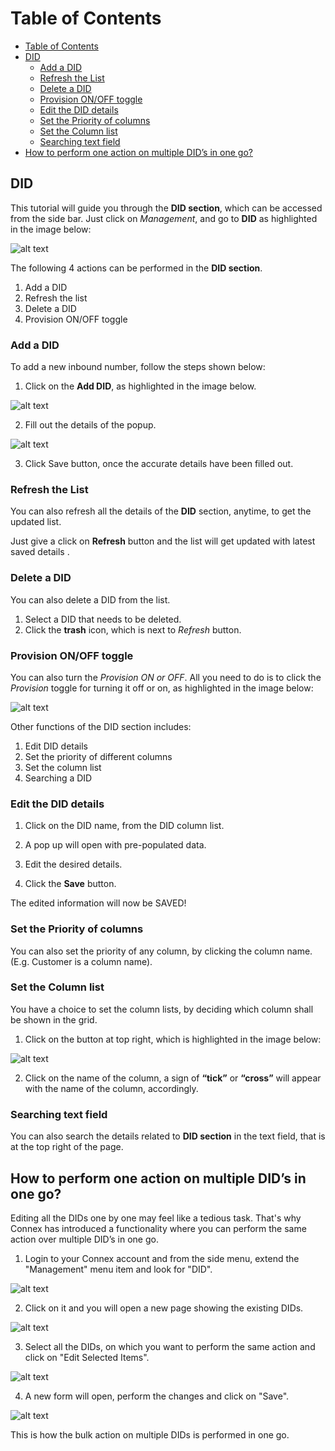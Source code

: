 # Table of Contents

* [Table of Contents](#table-of-contents)
* [DID](#did)
  * [Add a DID](#add-a-did)
  * [Refresh the List](#refresh-the-list)
  * [Delete a DID](#delete-a-did)
  * [Provision ON/OFF toggle](#provision-on/off-toggle)
  * [Edit the DID details](#edit-the-did-details)
  * [Set the Priority of columns](#set-the-priority-of-columns)
  * [Set the Column list](#set-the-column-list)
  * [Searching text field](#searching-text-field)
* [How to perform one action on multiple DID’s in one go?](#how-to-perform-one-action-on-multiple-dids-in-one-go)


## DID

This tutorial will guide you through the **DID section**, which can be accessed from the side bar. Just click on *Management*, and go to **DID** as highlighted in the image below:

![alt text][did-img-1]

The following 4 actions can be performed in the **DID section**. 

1. Add a DID
2. Refresh the list
3. Delete a DID
4. Provision ON/OFF toggle

### Add a DID

To add a new inbound number, follow the steps shown below:

 1. Click on the **Add DID**, as highlighted in the image below.

![alt text][did-img-2]

 2. Fill out the details of the popup. 

![alt text][did-img-3]

3. Click Save button, once the accurate details have been filled out.
 

### Refresh the List

You can also refresh all the details of the **DID** section, anytime, to get the updated list.

Just give a click on **Refresh** button and the list will get updated with latest saved details .

### Delete a DID

You can also delete a DID from the list.

1. Select a DID that needs to be deleted.
2. Click the **trash** icon, which is next to *Refresh* button.

### Provision ON/OFF toggle

You can also turn the *Provision ON or OFF*. All you need to do is to click the *Provision* toggle for turning it off or on, as highlighted in the image below:

![alt text][did-img-4]

Other functions of the DID section includes:

1. Edit DID details
2. Set the priority of different columns
3. Set the column list
4. Searching a DID

### Edit the DID details

1. Click on the DID name, from the DID column list.

2. A pop up will open with pre-populated data.

3. Edit the desired details.

4. Click the **Save** button.

The edited information will now be SAVED!

### Set the Priority of columns

You can also set the priority of any column, by clicking the column name. (E.g. Customer is a column name).

### Set the Column list

You have a choice to set the column lists, by deciding which column shall be shown in the grid. 

1. Click on the button at top right, which is highlighted in the image below:

![alt text][did-img-5]

2. Click on the name of the column, a sign of **“tick”** or **“cross”** will appear with the name of the column, accordingly.

### Searching text field

You can also search the details related to **DID section** in the text field, that is at the top right of the page.

## How to perform one action on multiple DID’s in one go?

Editing all the DIDs one by one may feel like a tedious task. That's why Connex has introduced a functionality where you can perform the same action over multiple DID’s in one go.

1)	Login to your Connex account and from the side menu, extend the "Management" menu item and look for "DID". 

![alt text][did-bulk-1]
 
2)	Click on it and you will open a new page showing the existing DIDs.

![alt text][bulk-did-2]
 
3)	Select all the DIDs, on which you want to perform the same action and click on "Edit Selected Items". 

![alt text][bulk-did-3]
 
4)	A new form will open, perform the changes and click on "Save".

![alt text][bulk-did-4]
 
This is how the bulk action on multiple DIDs is performed in one go.


[did-img-1]: https://raw.githubusercontent.com/digipigeon/connexcs-user-docs/master/img/did-img-1.png "did-img-1"
[did-img-2]: https://raw.githubusercontent.com/digipigeon/connexcs-user-docs/master/img/did-img-2.png "did-img-2"
[did-img-3]: https://raw.githubusercontent.com/digipigeon/connexcs-user-docs/master/img/did-img-3.png "did-img-3"
[did-img-4]: https://raw.githubusercontent.com/digipigeon/connexcs-user-docs/master/img/did-img-4.png "did-img-4"
[did-img-5]: https://raw.githubusercontent.com/digipigeon/connexcs-user-docs/master/img/did-img-5.png "did-img-5"

[did-bulk-1]: https://raw.githubusercontent.com/digipigeon/connexcs-user-docs/master/img/did-bulk-1.png "DID-Bulk-1"
[bulk-did-2]: https://raw.githubusercontent.com/digipigeon/connexcs-user-docs/master/img/bulk-did-2.png "DID-Bulk-2"
[bulk-did-3]: https://raw.githubusercontent.com/digipigeon/connexcs-user-docs/master/img/bulk-did-3.png "DID-Bulk-3"
[bulk-did-4]: https://raw.githubusercontent.com/digipigeon/connexcs-user-docs/master/img/bulk-did-4.png "DID-Bulk-4"



